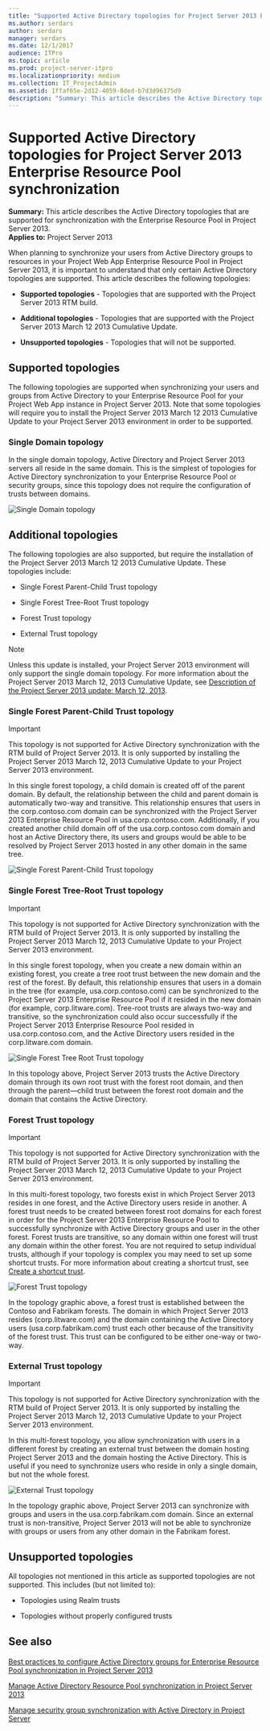 ```yaml
---
title: "Supported Active Directory topologies for Project Server 2013 Enterprise Resource Pool synchronization"
ms.author: serdars
author: serdars
manager: serdars
ms.date: 12/1/2017
audience: ITPro
ms.topic: article
ms.prod: project-server-itpro
ms.localizationpriority: medium
ms.collection: IT_ProjectAdmin
ms.assetid: 1ffaf65e-2d12-4059-8ded-b7d3d96375d9
description: "Summary: This article describes the Active Directory topologies that are supported for synchronization with the Enterprise Resource Pool in Project Server 2013."
---
```


# Supported Active Directory topologies for Project Server 2013 Enterprise Resource Pool synchronization
 
 **Summary:** This article describes the Active Directory topologies that are supported for synchronization with the Enterprise Resource Pool in Project Server 2013.<br/>
**Applies to:** Project Server 2013
  
When planning to synchronize your users from Active Directory groups to resources in your Project Web App Enterprise Resource Pool in Project Server 2013, it is important to understand that only certain Active Directory topologies are supported. This article describes the following topologies:
  
- **Supported topologies** - Topologies that are supported with the Project Server 2013 RTM build.
    
- **Additional topologies** - Topologies that are supported with the Project Server 2013 March 12 2013 Cumulative Update.
    
- **Unsupported topologies** - Topologies that will not be supported.
    
## Supported topologies

The following topologies are supported when synchronizing your users and groups from Active Directory to your Enterprise Resource Pool for your Project Web App instance in Project Server 2013. Note that some topologies will require you to install the Project Server 2013 March 12 2013 Cumulative Update to your Project Server 2013 environment in order to be supported. 
  
### Single Domain topology

In the single domain topology, Active Directory and Project Server 2013 servers all reside in the same domain. This is the simplest of topologies for Active Directory synchronization to your Enterprise Resource Pool or security groups, since this topology does not require the configuration of trusts between domains.
  
![Single Domain topology](images/ADSyncSingleDomainTopology.jpg)
  
## Additional topologies

The following topologies are also supported, but require the installation of the Project Server 2013 March 12 2013 Cumulative Update. These topologies include:
  
- Single Forest Parent-Child Trust topology
    
- Single Forest Tree-Root Trust topology
    
- Forest Trust topology
    
- External Trust topology
    
> [!NOTE]
> Unless this update is installed, your Project Server 2013 environment will only support the single domain topology. For more information about the Project Server 2013 March 12, 2013 Cumulative Update, see [Description of the Project Server 2013 update: March 12, 2013](https://support.microsoft.com/kb/2768001). 
  
### Single Forest Parent-Child Trust topology

> [!IMPORTANT]
> This topology is not supported for Active Directory synchronization with the RTM build of Project Server 2013. It is only supported by installing the Project Server 2013 March 12, 2013 Cumulative Update to your Project Server 2013 environment. 
  
In this single forest topology, a child domain is created off of the parent domain. By default, the relationship between the child and parent domain is automatically two-way and transitive. This relationship ensures that users in the corp.contoso.com domain can be synchronized with the Project Server 2013 Enterprise Resource Pool in usa.corp.contoso.com. Additionally, if you created another child domain off of the usa.corp.contoso.com domain and host an Active Directory there, its users and groups would be able to be resolved by Project Server 2013 hosted in any other domain in the same tree.
  
![Single Forest Parent-Child Trust topology](images/ADSyncSingleForestParentChildTrust.jpg)
  
### Single Forest Tree-Root Trust topology

> [!IMPORTANT]
> This topology is not supported for Active Directory synchronization with the RTM build of Project Server 2013. It is only supported by installing the Project Server 2013 March 12, 2013 Cumulative Update to your Project Server 2013 environment. 
  
In this single forest topology, when you create a new domain within an existing forest, you create a tree root trust between the new domain and the rest of the forest. By default, this relationship ensures that users in a domain in the tree (for example, usa.corp.contoso.com) can be synchronized to the Project Server 2013 Enterprise Resource Pool if it resided in the new domain (for example, corp.litware.com). Tree-root trusts are always two-way and transitive, so the synchronization could also occur successfully if the Project Server 2013 Enterprise Resource Pool resided in usa.corp.contoso.com, and the Active Directory users resided in the corp.litware.com domain.
  
![Single Forest Tree Root Trust topology](images/ADSyncSingleForestTreeRootTrust.jpg)
  
In this topology above, Project Server 2013 trusts the Active Directory domain through its own root trust with the forest root domain, and then through the parent—child trust between the forest root domain and the domain that contains the Active Directory.
  
### Forest Trust topology

> [!IMPORTANT]
> This topology is not supported for Active Directory synchronization with the RTM build of Project Server 2013. It is only supported by installing the Project Server 2013 March 12, 2013 Cumulative Update to your Project Server 2013 environment. 
  
In this multi-forest topology, two forests exist in which Project Server 2013 resides in one forest, and the Active Directory users reside in another. A forest trust needs to be created between forest root domains for each forest in order for the Project Server 2013 Enterprise Resource Pool to successfully synchronize with Active Directory groups and user in the other forest. Forest trusts are transitive, so any domain within one forest will trust any domain within the other forest. You are not required to setup individual trusts, although if your topology is complex you may need to set up some shortcut trusts. For more information about creating a shortcut trust, see [Create a shortcut trust](/previous-versions/windows/it-pro/windows-server-2008-R2-and-2008/cc725721(v=ws.11)). 
  
![Forest Trust topology](images/ADSyncForestTrust.jpg)
  
In the topology graphic above, a forest trust is established between the Contoso and Fabrikam forests. The domain in which Project Server 2013 resides (corp.litware.com) and the domain containing the Active Directory users (usa.corp.fabrikam.com) trust each other because of the transitivity of the forest trust. This trust can be configured to be either one-way or two-way.
  
### External Trust topology

> [!IMPORTANT]
> This topology is not supported for Active Directory synchronization with the RTM build of Project Server 2013. It is only supported by installing the Project Server 2013 March 12, 2013 Cumulative Update to your Project Server 2013 environment. 
  
In this multi-forest topology, you allow synchronization with users in a different forest by creating an external trust between the domain hosting Project Server 2013 and the domain hosting the Active Directory. This is useful if you need to synchronize users who reside in only a single domain, but not the whole forest. 
  
![External Trust topology](images/ADSyncExternalTrust.jpg)
  
In the topology graphic above, Project Server 2013 can synchronize with groups and users in the usa.corp.fabrikam.com domain. Since an external trust is non-transitive, Project Server 2013 will not be able to synchronize with groups or users from any other domain in the Fabrikam forest.
  
## Unsupported topologies

All topologies not mentioned in this article as supported topologies are not supported. This includes (but not limited to):
  
- Topologies using Realm trusts
    
- Topologies without properly configured trusts
    
## See also

#### 

[Best practices to configure Active Directory groups for Enterprise Resource Pool synchronization in Project Server 2013](best-practices-to-configure-active-directory-groups-for-enterprise-resource-pool.md)
  
[Manage Active Directory Resource Pool synchronization in Project Server 2013](manage-active-directory-resource-pool-synchronization-in-project-server-2013.md)
  
[Manage security group synchronization with Active Directory in Project Server](manage-security-group-synchronization-with-active-directory-in-project-server.md)